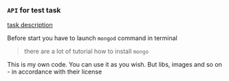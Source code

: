 ### `API` for test task
[task description](./task.md)

Before start you have to launch `mongod` command in terminal
> there are a lot of tutorial how to install `mongo` 

This is my own code. You can use it as you wish. But libs, images and so on - in accordance with their license